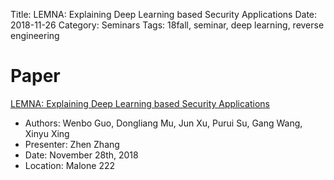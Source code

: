 Title: LEMNA: Explaining Deep Learning based Security Applications
Date: 2018-11-26
Category: Seminars
Tags: 18fall, seminar, deep learning, reverse engineering

# Paper
[LEMNA: Explaining Deep Learning based Security Applications](http://people.cs.vt.edu/gangwang/ccs18.pdf)

* Authors: Wenbo Guo, Dongliang Mu, Jun Xu, Purui Su, Gang Wang, Xinyu Xing
* Presenter: Zhen Zhang
* Date: November 28th, 2018
* Location: Malone 222

